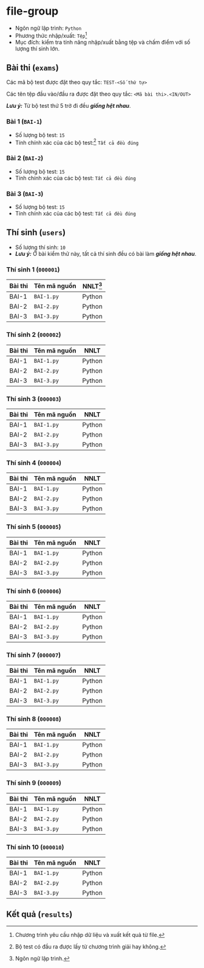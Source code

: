 # file-group

- Ngôn ngữ lập trình: `Python`
- Phương thức nhập/xuất: `Tệp`[^1]
- Mục đích: kiểm tra tính năng nhập/xuất bằng tệp và chấm điểm với số lượng thí sinh lớn.

## Bài thi (`exams`)

Các mã bộ test được đặt theo quy tắc: `TEST-<Số thứ tự>`

Các tên tệp đầu vào/đầu ra được đặt theo quy tắc: `<Mã bài thi>.<IN/OUT>`

**_Lưu ý:_** Từ bộ test thứ 5 trở đi đều **_giống hệt nhau_**.

### Bài 1 (`BAI-1`)

- Số lượng bộ test: `15`
- Tính chính xác của các bộ test:[^2] `Tất cả đều đúng`

### Bài 2 (`BAI-2`)

- Số lượng bộ test: `15`
- Tính chính xác của các bộ test: `Tất cả đều đúng`

### Bài 3 (`BAI-3`)

- Số lượng bộ test: `15`
- Tính chính xác của các bộ test: `Tất cả đều đúng`

## Thí sinh (`users`)

- Số lượng thí sinh: `10`
- **_Lưu ý:_** Ở bài kiểm thử này, tất cả thí sinh đều có bài làm **_giống hệt nhau_**.

### Thí sinh 1 (`000001`)

| Bài thi | Tên mã nguồn | NNLT[^3] |
| ------- | ------------ | -------- |
| BAI-1   | `BAI-1.py`   | Python   |
| BAI-2   | `BAI-2.py`   | Python   |
| BAI-3   | `BAI-3.py`   | Python   |

### Thí sinh 2 (`000002`)

| Bài thi | Tên mã nguồn | NNLT   |
| ------- | ------------ | ------ |
| BAI-1   | `BAI-1.py`   | Python |
| BAI-2   | `BAI-2.py`   | Python |
| BAI-3   | `BAI-3.py`   | Python |

### Thí sinh 3 (`000003`)

| Bài thi | Tên mã nguồn | NNLT   |
| ------- | ------------ | ------ |
| BAI-1   | `BAI-1.py`   | Python |
| BAI-2   | `BAI-2.py`   | Python |
| BAI-3   | `BAI-3.py`   | Python |

### Thí sinh 4 (`000004`)

| Bài thi | Tên mã nguồn | NNLT   |
| ------- | ------------ | ------ |
| BAI-1   | `BAI-1.py`   | Python |
| BAI-2   | `BAI-2.py`   | Python |
| BAI-3   | `BAI-3.py`   | Python |

### Thí sinh 5 (`000005`)

| Bài thi | Tên mã nguồn | NNLT   |
| ------- | ------------ | ------ |
| BAI-1   | `BAI-1.py`   | Python |
| BAI-2   | `BAI-2.py`   | Python |
| BAI-3   | `BAI-3.py`   | Python |

### Thí sinh 6 (`000006`)

| Bài thi | Tên mã nguồn | NNLT   |
| ------- | ------------ | ------ |
| BAI-1   | `BAI-1.py`   | Python |
| BAI-2   | `BAI-2.py`   | Python |
| BAI-3   | `BAI-3.py`   | Python |

### Thí sinh 7 (`000007`)

| Bài thi | Tên mã nguồn | NNLT   |
| ------- | ------------ | ------ |
| BAI-1   | `BAI-1.py`   | Python |
| BAI-2   | `BAI-2.py`   | Python |
| BAI-3   | `BAI-3.py`   | Python |

### Thí sinh 8 (`000008`)

| Bài thi | Tên mã nguồn | NNLT   |
| ------- | ------------ | ------ |
| BAI-1   | `BAI-1.py`   | Python |
| BAI-2   | `BAI-2.py`   | Python |
| BAI-3   | `BAI-3.py`   | Python |

### Thí sinh 9 (`000009`)

| Bài thi | Tên mã nguồn | NNLT   |
| ------- | ------------ | ------ |
| BAI-1   | `BAI-1.py`   | Python |
| BAI-2   | `BAI-2.py`   | Python |
| BAI-3   | `BAI-3.py`   | Python |

### Thí sinh 10 (`000010`)

| Bài thi | Tên mã nguồn | NNLT   |
| ------- | ------------ | ------ |
| BAI-1   | `BAI-1.py`   | Python |
| BAI-2   | `BAI-2.py`   | Python |
| BAI-3   | `BAI-3.py`   | Python |

## Kết quả (`results`)

[^1]: Chương trình yêu cầu nhập dữ liệu và xuất kết quả từ file.
[^2]: Bộ test có đầu ra được lấy từ chương trình giải hay không.
[^3]: Ngôn ngữ lập trình.
